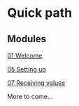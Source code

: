 # Quick path
## Modules
[01 Welcome](../../01%20Welcome)

[05 Setting up](../../05%20Setting%20up)

[07 Receiving values](../../07%20Receiving%20values)

More to come...

